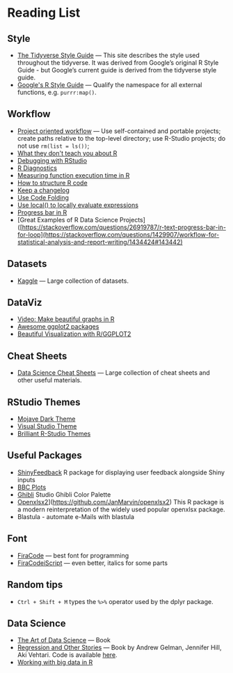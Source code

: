 # Reading List

## Style

* [The Tidyverse Style Guide](https://style.tidyverse.org/) — This site describes the style used throughout the tidyverse. It was derived from Google’s original R Style Guide - but Google’s current guide is derived from the tidyverse style guide.
* [Google's R Style Guide](https://google.github.io/styleguide/Rguide.html) — Qualify the namespace for all external functions, e.g. `purrr:map()`.

## Workflow

* [Project oriented workflow](https://www.tidyverse.org/blog/2017/12/workflow-vs-script/) — Use self-contained and portable projects; create paths relative to the top-level directory; use R-Studio projects; do not use `rm(list = ls())`;
* [What they don't teach you about R](https://rstats.wtf/)
* [Debugging with RStudio](https://support.rstudio.com/hc/en-us/articles/205612627-Debugging-with-RStudio)
* [R Diagnostics](https://support.rstudio.com/hc/en-us/articles/205753617-Code-Diagnostics)
* [Measuring function execution time in R](https://stackoverflow.com/questions/6262203/measuring-function-execution-time-in-r)
* [How to structure R code](https://github.com/lorenzwalthert/strcode)
* [Keep a changelog](https://keepachangelog.com/en/1.0.0/)
* [Use Code Folding](https://support.rstudio.com/hc/en-us/articles/200484568-Code-Folding-and-Sections)
* [Use local() to locally evaluate expressions](https://adv-r.hadley.nz/evaluation.html)
* [Progress bar in R](https://stackoverflow.com/questions/26919787/r-text-progress-bar-in-for-loop)
* [Great Examples of R Data Science Projects]([https://stackoverflow.com/questions/26919787/r-text-progress-bar-in-for-loop](https://stackoverflow.com/questions/1429907/workflow-for-statistical-analysis-and-report-writing/1434424#143442)

## Datasets

* [Kaggle](https://www.kaggle.com/datasets) — Large collection of datasets.

## DataViz

* [Video: Make beautiful graphs in R](https://www.youtube.com/watch?v=qnw1xDnt_Ec&feature=youtu.be)
* [Awesome ggplot2 packages](https://github.com/erikgahner/awesome-ggplot2)
* [Beautiful Visualization with R/GGPLOT2](https://datavizs21.classes.andrewheiss.com/example/05-example/)

## Cheat Sheets

* [Data Science Cheat Sheets](https://www.kaggle.com/timoboz/data-science-cheat-sheets) — Large collection of cheat sheets and other useful materials.

## RStudio Themes

* [Mojave Dark Theme](https://github.com/patrickshox/Mojave-Dark-RStudio-Theme/blob/master/Demo%20Images%20and%20Gifs/Main.png)
* [Visual Studio Theme](https://github.com/michaelasher/CustomRStudioTheme)
* [Brilliant R-Studio Themes]([https://github.com/michaelasher/CustomRStudioTheme](https://www.garrickadenbuie.com/project/rsthemes/#installation))

## Useful Packages

* [ShinyFeedback](https://github.com/merlinoa/shinyFeedback) R package for displaying user feedback alongside Shiny inputs
* [BBC Plots](https://bbc.github.io/rcookbook/)
* [Ghibli](https://github.com/ewenme/ghibli) Studio Ghibli Color Palette
* [Openxlsx2]([https://github.com/ewenme/ghibli)](https://github.com/JanMarvin/openxlsx2) This R package is a modern reinterpretation of the widely used popular openxlsx package. 
* Blastula - automate e-Mails with blastula

## Font

* [FiraCode](https://github.com/tonsky/FiraCode) — best font for programming
* [FiraCodeiScript](https://github.com/kencrocken/FiraCodeiScript) — even better, italics for some parts

## Random tips

* `Ctrl + Shift + M` types the `%>%` operator used by the dplyr package.

## Data Science

* [The Art of Data Science](https://raw.githubusercontent.com/rdpeng/artofdatascience/master/preview/artofdatascience-preview.pdf) — Book
* [Regression and Other Stories](https://avehtari.github.io/ROS-Examples/) — Book by Andrew Gelman, Jennifer Hill, Aki Vehtari. Code is available [here](https://avehtari.github.io/ROS-Examples/).
* [Working with big data in R](https://waterdata.usgs.gov/blog/formats/)
